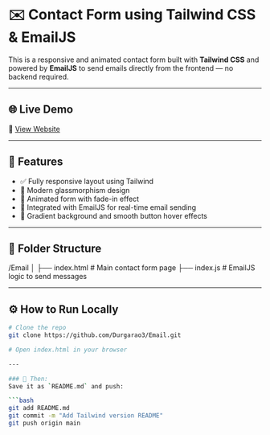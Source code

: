# ✉️ Contact Form using Tailwind CSS & EmailJS

This is a responsive and animated contact form built with **Tailwind CSS** and powered by **EmailJS** to send emails directly from the frontend — no backend required.

---

## 🌐 Live Demo  
🔗 [View Website](https://durgarao3.github.io/Email/)

---

## 🎯 Features
- ✅ Fully responsive layout using Tailwind
- 🎨 Modern glassmorphism design
- 🚀 Animated form with fade-in effect
- 💌 Integrated with EmailJS for real-time email sending
- 🌈 Gradient background and smooth button hover effects

---

## 📁 Folder Structure

/Email
│
├── index.html # Main contact form page
├── index.js # EmailJS logic to send messages

---

## ⚙️ How to Run Locally

```bash
# Clone the repo
git clone https://github.com/Durgarao3/Email.git

# Open index.html in your browser

---

### 📌 Then:
Save it as `README.md` and push:

```bash
git add README.md
git commit -m "Add Tailwind version README"
git push origin main

